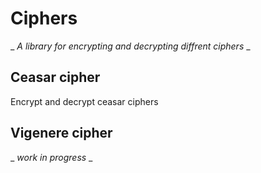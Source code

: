 # Ciphers
_ _A library for encrypting and decrypting diffrent ciphers_ _

## Ceasar cipher
Encrypt and decrypt ceasar ciphers

## Vigenere cipher
_ _work in progress_ _


